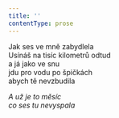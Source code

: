```yaml
---
title: ''
contentType: prose
---
```


<section>

Jak ses ve mně zabydlela  
Usínáš na tisíc kilometrů odtud  
a já jako ve snu  
jdu pro vodu po špičkách  
abych tě nevzbudila

_A už je to měsíc  
co ses tu nevyspala_

</section>
